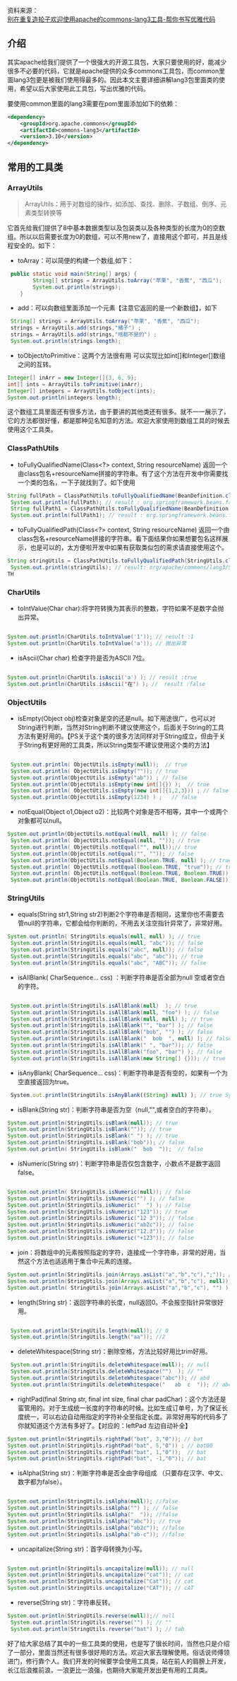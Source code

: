 资料来源：<br/>
[别在重复造轮子欢迎使用apache的commons-lang3工具-帮你书写优雅代码](https://mp.weixin.qq.com/s/h4V2VWgxU-KECF7cVINQmQ)



## 介绍

其实apache给我们提供了一个很强大的开源工具包，大家只要使用的好，能减少很多不必要的代码，它就是apache提供的众多commons工具包，而common里面lang3包更是被我们使用得最多的。因此本文主要详细讲解lang3包里面类的使用，希望以后大家使用此工具包，写出优雅的代码。

要使用common里面的lang3需要在pom里面添加如下的依赖：

```xml
<dependency>
    <groupId>org.apache.commons</groupId>
    <artifactId>commons-lang3</artifactId>
    <version>3.10</version>
</dependency>
```

## 常用的工具类

### ArrayUtils

> ArrayUtils：用于对数组的操作，如添加、查找、删除、子数组、倒序、元素类型转换等

它首先给我们提供了8中基本数据类型以及包装类以及各种类型的长度为0的空数组。所以以后需要长度为0的数组，可以不用new了，直接用这个即可，并且是线程安全的。如下：

- toArray：可以简便的构建一个数组,如下：

```java
 public static void main(String[] args) {
        String[] strings = ArrayUtils.toArray("苹果", "香蕉", "西瓜");
        System.out.println(strings);
    }
```

- add：可以向数组里面添加一个元素【注意它返回的是一个新数组】，如下

```java
 String[] strings = ArrayUtils.toArray("苹果", "香蕉", "西瓜");
 strings = ArrayUtils.add(strings,"橘子") ;
 strings = ArrayUtils.add(strings,"啥都不是的") ;
 System.out.println(strings.length);
```

- toObject/toPrimitive：这两个方法很有用 可以实现比如int[]和Integer[]数组之间的互转。

```java
Integer[] inArr = new Integer[]{3, 6, 9};
int[] ints = ArrayUtils.toPrimitive(inArr);
Integer[] integers = ArrayUtils.toObject(ints);
System.out.println(integers.length);
```

这个数组工具里面还有很多方法，由于要讲的其他类还有很多。就不一一展示了，它的方法都很好懂，都是那种见名知意的方法。欢迎大家使用到数组工具的时候去使用这个工具类。

### ClassPathUtils

- toFullyQualifiedName(Class<?> context, String resourceName) 返回一个由class包名+resourceName拼接的字符串。有了这个方法在开发中你需要找一个类的包名，一下子就找到了。如下使用

```java
String fullPath = ClassPathUtils.toFullyQualifiedName(BeanDefinition.class, "");
 System.out.println(fullPath); // result : org.springframework.beans.factory.config.
 String fullPath1 = ClassPathUtils.toFullyQualifiedName(BeanDefinition.class, "BeanDefinition");
 System.out.println(fullPath1); // result : org.springframework.beans.factory.config.BeanDefinition
```

- toFullyQualifiedPath(Class<?> context, String resourceName) 返回一个由class包名+resourceName拼接的字符串。看下面结果你如果想要包名这样展示，也是可以的，太方便啦开发中如果有获取类似包的需求请直接使用这个。

```java
String stringUtils = ClassPathUtils.toFullyQualifiedPath(StringUtils.class, "StringUtils");
 System.out.println(stringUtils); // result: org/apache/commons/lang3/StringUtils
TH
```

### CharUtils

- toIntValue(Char char):将字符转换为其表示的整数，字符如果不是数字会抛出异常。

```java

System.out.println(CharUtils.toIntValue('1')); // result :1
System.out.println(CharUtils.toIntValue('a')); // 抛出异常
```

- isAscii(Char char) 检查字符是否为ASCII 7位。

```java

System.out.println(CharUtils.isAscii('a') ); // result :true
System.out.println(CharUtils.isAscii('在') ); //  result :false
```

### ObjectUtils

- isEmpty(Object obj)检查对象是空的还是null。如下用途很广，也可以对String进行判断，当然对String判断不建议使用这个，后面关于String的工具方法有更好用的。【PS关于这个类的很多方法同样对于String成立，但由于关于String有更好用的工具类，所以String类型不建议使用这个类的方法】

```java

 System.out.println( ObjectUtils.isEmpty(null));  // true
 System.out.println( ObjectUtils.isEmpty("")); // true
 System.out.println(ObjectUtils.isEmpty("ab")) ; // false
 System.out.println(ObjectUtils.isEmpty(new int[]{}) );  // true
 System.out.println( ObjectUtils.isEmpty(new int[]{1,2,3})) ; // false
 System.out.println(ObjectUtils.isEmpty(1234) ) ;   // false
```

- notEqual(Object o1,Object o2)：比较两个对象是否不相等，其中一个或两个对象都可以null。

```java
System.out.println(ObjectUtils.notEqual(null, null) ); // false
 System.out.println( ObjectUtils.notEqual(null, "")); // true
 System.out.println( ObjectUtils.notEqual("", null));// true
 System.out.println(ObjectUtils.notEqual("", "")); // false
 System.out.println(ObjectUtils.notEqual(Boolean.TRUE, null) ); // true
 System.out.println( ObjectUtils.notEqual(Boolean.TRUE, "true")); // true
 System.out.println( ObjectUtils.notEqual(Boolean.TRUE, Boolean.TRUE)); // false
 System.out.println(ObjectUtils.notEqual(Boolean.TRUE, Boolean.FALSE)); // true
```

### StringUtils

- equals(String str1,String str2)判断2个字符串是否相同，这里你也不需要去管null的字符串，它都会给你判断的，不用去关注空指针异常了，非常好用。

```java
System.out.println( StringUtils.equals(null, null) ); // true
 System.out.println(StringUtils.equals(null, "abc")); // false
 System.out.println(StringUtils.equals("abc", null)); // false
 System.out.println(StringUtils.equals("abc", "abc")); // true
 System.out.println(StringUtils.equals("abc", "ABC")); // false
```

- isAllBlank( CharSequence... css) ：判断字符串是否全部为null 空或者空白的字符。

```java

 System.out.println(StringUtils.isAllBlank(null)  ); // true
 System.out.println(StringUtils.isAllBlank(null, "foo") ); // false
 System.out.println(StringUtils.isAllBlank(null, null) ); // true
 System.out.println(StringUtils.isAllBlank("", "bar") ); // false
 System.out.println(StringUtils.isAllBlank("bob", "") ); // false
 System.out.println(StringUtils.isAllBlank("  bob  ", null) ); // false
 System.out.println(StringUtils.isAllBlank(" ", "bar")); // false
 System.out.println(StringUtils.isAllBlank("foo", "bar") ); // false
 System.out.println(StringUtils.isAllBlank(new String[] {})); // true
```

- isAnyBlank( CharSequence... css)：判断字符串是否有空的，如果有一个为空直接返回为true。

```JavaScript
 System.out.println(StringUtils.isAnyBlank((String) null) ); // true System.out.println(StringUtils.isAnyBlank((String[]) null)); // false System.out.println(StringUtils.isAnyBlank(null, "foo"));// true System.out.println(StringUtils.isAnyBlank(null, null) ); // true System.out.println(StringUtils.isAnyBlank("", "bar")); // true System.out.println(StringUtils.isAnyBlank("bob", "")); // true System.out.println(StringUtils.isAnyBlank("  bob  ", null) );// true System.out.println(StringUtils.isAnyBlank(" ", "bar")); // true System.out.println(StringUtils.isAnyBlank(new String[] {})); // false System.out.println(StringUtils.isAnyBlank(new String[]{""})); // true System.out.println(StringUtils.isAnyBlank("foo", "bar") ); // false
```

- isBlank(String str)：判断字符串是否为空（null,"",或者空白的字符串）。

```java
System.out.println(StringUtils.isBlank(null)); // true
System.out.println(StringUtils.isBlank("")); // true
System.out.println(StringUtils.isBlank(" ") ); // true
System.out.println(StringUtils.isBlank("bob")); // false
System.out.println( StringUtils.isBlank("  bob  "));  // false
```

- isNumeric(String str)：判断字符串是否仅包含数字，小数点不是数字返回false。

```java

System.out.println( StringUtils.isNumeric(null)); // false
System.out.println(StringUtils.isNumeric("") ); // false
System.out.println(StringUtils.isNumeric("  ") ); // false
System.out.println(StringUtils.isNumeric("123")); // true
System.out.println(StringUtils.isNumeric("12 3")); // false
System.out.println(StringUtils.isNumeric("ab2c")); // false
System.out.println(StringUtils.isNumeric("12.3")); // false
System.out.println(StringUtils.isNumeric("+123")); // false
```

- join：将数组中的元素按照指定的字符，连接成一个字符串，非常的好用，当然这个方法也适适用于集合中元素的连接。

```java
System.out.println(StringUtils.join(Arrays.asList("a","b","c"),";")); // a;b;c
System.out.println(StringUtils.join(Arrays.asList("a","b","c"), null)); // abc
System.out.println( StringUtils.join(Arrays.asList("a","b","c"), "") ); //abc
```

- length(String str)：返回字符串的长度，null返回0。不会报空指针异常很好用。

```java

 System.out.println(StringUtils.length(null)); // 0
 System.out.println(StringUtils.length("aa")); //2
```

- deleteWhitespace(String str)：删除空格，方法比较好用比trim好用。

```java
 System.out.println(StringUtils.deleteWhitespace(null)); // null
 System.out.println(StringUtils.deleteWhitespace("")  ); // ""
 System.out.println(StringUtils.deleteWhitespace("abc")); // abd
 System.out.println(StringUtils.deleteWhitespace("   ab  c  ")); // abc
```

- rightPad(final String str, final int size, final char padChar)：这个方法还是蛮管用的。对于生成统一长度的字符串的时候。比如生成订单号，为了保证长度统一，可以右边自动用指定的字符补全至指定长度。非常好用写的代码多了你就知道这个方法有多好了。【对应的：leftPad 左边自动补全】

```java
System.out.println(StringUtils.rightPad("bat", 3,"0")); // bat
System.out.println(StringUtils.rightPad("bat", 5,"0")) ; // bat00
System.out.println(StringUtils.rightPad("bat", 1,"0"));  // bat
System.out.println(StringUtils.rightPad("bat", -1,"0")); // bat
```

- isAlpha(String str)：判断字符串是否全由字母组成 （只要存在汉字、中文、数字都为false）。

```java

System.out.println(StringUtils.isAlpha(null)); //false
System.out.println(StringUtils.isAlpha("") ); // false
System.out.println(StringUtils.isAlpha("  ")); //false
System.out.println(StringUtils.isAlpha("abc")); // true
System.out.println(StringUtils.isAlpha("ab2c")); //false
System.out.println(StringUtils.isAlpha("ab-c")); //false
```

- uncapitalize(String str)：首字母转换为小写。

```java

System.out.println(StringUtils.uncapitalize(null)); // null
System.out.println(StringUtils.uncapitalize("cat")); // cat
System.out.println(StringUtils.uncapitalize("Cat")); // cat
System.out.println(StringUtils.uncapitalize("CAT")); // cAT
```

- reverse(String str)：字符串反转。

```java
System.out.println(StringUtils.reverse(null));// null
 System.out.println(StringUtils.reverse("") ); // ""
 System.out.println(StringUtils.reverse("bat") ); // tab
```

好了给大家总结了其中的一些工具类的使用，也是写了很长时间，当然也只是介绍了一部分，里面当然还有很多很好用的方法。欢迎大家去理解使用。俗话说师傅领进门，修行靠个人。我们开发的时候要学会使用工具类，站在前人的肩膀上开发，长江后浪推前浪，一浪更比一浪强，也期待大家能开发出更有用的工具类。


